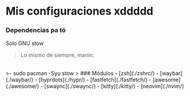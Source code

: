 # Mis configuraciones xddddd
### Dependencias pa tó
Solo GNU stow
<br>
> Lo mismo de siempre, manin:
<br>
>- sudo pacman -Syu stow
> 
### Módulos
- [zsh](./zshrc/) 
- [waybar](./waybar/)
- [hyprdots](./hypr/)
- [fastfetch](./fastfetch/)
- [awesome](./awesome/)
- [swaync](./swaync/)
- [kitty](./kitty/)
- [neovim](./nvim/) 

